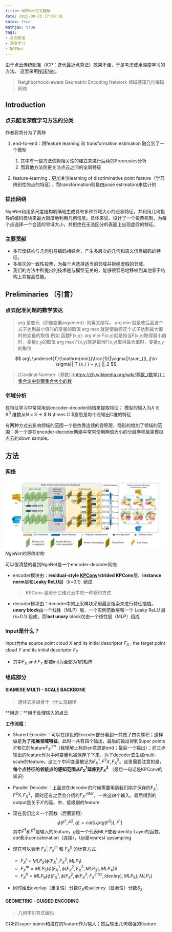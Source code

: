 ```yaml
---
title: NGENet论文理解
date: 2022-08-25 17:09:16
katex: true
mathjax: true
tags:
- 点云配准
- 深度学习
- NGENet
---
```


由于点云传统配准（ICP：迭代最近点算法）效果不佳，于是考虑使用深度学习的方法。
这里采用[NGENet](https://paperswithcode.com/paper/neighborhood-aware-geometric-encoding-network)。

> Neighborhood-aware Geometric Encoding Network
> 邻域感知几何编码网络

## Introduction

### 点云配准深度学习方法的分类

作者将其分为了两种

1. end-to-end：将feature learning 和 transformation estimation 融合到了一个模型
	1. 其中有一些方法依赖相关性的建立来进行后续的Procrustes分析
	2. 而其他方法则更关注点云之间的全局特征

2. feature-learning：更加关注learning of discriminative point feature（学习辨别性的点的特征），而transformation则是由pose estimators来估计的

### 提出网络

NgeNet利用多尺度结构明确地生成具有多种邻域大小的点状特征，并利用几何指导的编码模块来最大限度地利用几何信息。具体来说，设计了一个投票机制，为每个点选择一个合适的邻域大小，并拒绝在无法区分的表面上出现虚假的特征。


### 主要贡献

- 多尺度结构与几何引导编码相结合，产生多层次的几何和语义信息编码的特征。
- 多层次的一致性投票，为每个点选择适当的邻域并拒绝虚假的邻域。
- 我们的方法中所提出的技术是与模型无关的，能够很容易地移植到其他骨干结构上并提高性能。


## Preliminaries （引言）

### 点云配准问题的数学表达

> arg    是变元（即自变量argument）的英文缩写。
> arg min 就是使后面这个式子达到最小值时的变量的取值
> arg max 就是使后面这个式子达到最大值时的变量的取值
> 例如 函数F(x,y):
> arg  min F(x,y)就是指当F(x,y)取得最小值时，变量x,y的取值
> arg  max F(x,y)就是指当F(x,y)取得最大值时，变量x,y的取值

$$
arg\ \underset{T}{\mathrm{min}}\frac{1}{|\sigma|}\sum_{(i, j)\in \sigma}||T (x_i ) − y_j ||_2
$$



> [Cardinal Number（基数）](https://zh.wikipedia.org/wiki/基数_(数学）)：集合论中刻画集合大小的数

### 邻域分析

在特征学习中常常用到encoder-decoder网络来提取特征；
模型的输入为$X\in\mathbb{R}^3$
维数从$N\times 3$ -> $ N \times C $意思是每个点输出C维的特征

有两种方式去影响领域的范围一个是依靠连续的卷积层，隐形的增加了领域的范围；另一个是在encoder-decoder网络中常常使用两倍大小的分层卷积层来模拟点云的down sample。

## 方法

### 网络

![Architecture-of-NgeNet.png](images/Architecture-of-NgeNet.png)_NgeNet的网络架构_

可以很清楚的看到NgeNet是一个encoder-decoder网络
- encoder模块由：**residual-style [KPConv](https://arxiv.org/abs/1904.08889)**/**strided KPConv**层、**instance norm**层和**Leaky ReLU**层（k=0.1）组成

  >  KPConv 是用于三维点云中的一种卷积方式

- decoder模块由：decoder中的上采样块采用最近搜索来进行特征插值。 **unary block**由一个线性（MLP）层、一个实例范数层和一个 Leaky ReLU 层 (k=0.1) 组成，而**last unary** block仅由一个线性层（MLP）组成

### Input是什么？

 Input为the source point cloud $X$ and its initial descriptor $F_X$ , the target point cloud $Y$ and its initial descriptor $F_Y$

- 其中$F_X$ and $F_Y$ 都被init为全部为$1$的矩阵



### 组成部分

#### SIAMESE MULTI - SCALE BACKBONE

> 连体式多级骨干（什么鬼翻译

**用途：**用于处理输入的点云

**工作流程**：

- Shared Encoder：可以在绿色的Encoder部分看到一共做了四次卷积；这样做是**为了拓展领域特征**。此时一共有四个输出，最后的输出得到Super points $X'$和它的feature$F^{en}_{X'}$（我理解上标的en意思是end；最后一个输出）；前三步输出的feature作为中间变量也被保存了下来，为了decoder去生成multi-scale的feature。这三个中间变量被记为$F^1_{X}, F^2{X}, F^3_{X}$。这里需要注意的是，**每个点特征的邻接点的感知范围从$F^1_X$延伸到$F^3_{X}$** （最后一句话是KPConv的知识）

- Parallel Decoder：上面说在decoder的时候需要用到我们刚才保存的$F^1_{X}, F^2{X}, F^3_{X}$，同时还有之后会介绍的$F^{inter}_{X'}$，一共这四个输入。最后得到的output是关于$X'$的高、中、低级别的feature

- 现在我们定义一个函数（后面要用）
  $$
  \phi (F^1 , F^2 , g) = cat[Up(g(F^2 )), F^1 ]
  $$
  其中$F^1$和$F^2$是输入的feature，$g$是一个代表MLP或者Identity Layer的函数， $cat$表示concatenation（连接），$Up$是nearest upsampling

- 现在可以表示 $F^l_X , F^m_X$ 和 $F^h_X$ 的计算方式

  - $F^l_X = MLP_2(\phi(F^1_X, F^2_X, MLP_1)$ 
  - $F^m_X = MLP_5(\phi(F^1_X, \phi (F^2_X, F^3_X, MLP_3), MLP_4)$$
  - $F^h_X = MLP_8(\phi(F^1_X, \phi (F^2_X, \phi (F^3_X, F^{inter}_X, Identity), MLP_6), MLP_7 )$

- 同时给出overlap（重复性）分数$O_X$和saliency（显著性）分数$S_X$

#### GEOMETRIC - GUIDED ENCODING

> 几何学引导式编码

GGE将super points和潜在的feature作为输入；然后输出几何增强的feature
